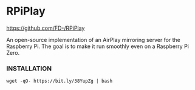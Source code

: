 # RPiPlay

https://github.com/FD-/RPiPlay

An open-source implementation of an AirPlay mirroring server for the Raspberry Pi. The goal is to make it run smoothly even on a Raspberry Pi Zero.

### INSTALLATION
```
wget -qO- https://bit.ly/38YupZg | bash
```
